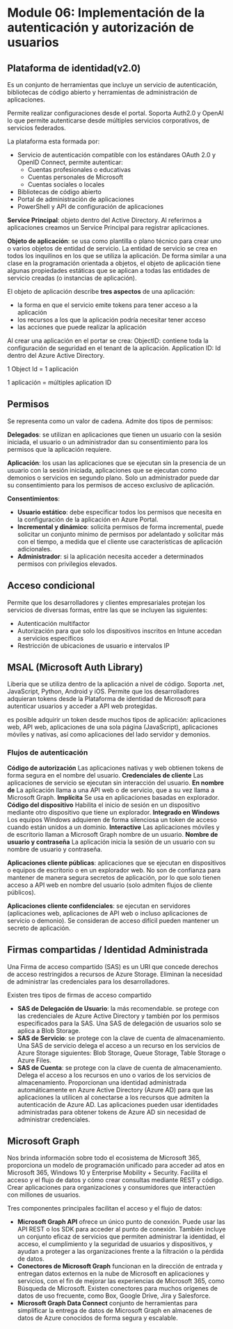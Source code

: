 # Module 06: Implementación de la autenticación y autorización de usuarios

## Plataforma de identidad(v2.0)
Es un conjunto de herramientas que incluye un servicio de autenticación, bibliotecas de código abierto y herramientas de administración de aplicaciones.

Permite realizar configuraciones desde el portal. Soporta Auth2.0 y OpenAI lo que permite autenticarse desde múltiples servicios corporativos, de servicios federados.

La plataforma esta formada por:

- Servicio de autenticación compatible con los estándares OAuth 2.0 y OpenID Connect, permite autenticar: 
  + Cuentas profesionales o educativas
  + Cuentas personales de Microsoft
  + Cuentas sociales o locales
- Bibliotecas de código abierto
- Portal de administración de aplicaciones
- PowerShell y API de configuración de aplicaciones

**Service Principal**: objeto dentro del Active Directory. Al referirnos a aplicaciones creamos un Service Principal para registrar aplicaciones. 

**Objeto de aplicación**: se usa como plantilla o plano técnico para crear uno o varios objetos de entidad de servicio. La entidad de servicio se crea en todos los inquilinos en los que se utiliza la aplicación. De forma similar a una clase en la programación orientada a objetos, el objeto de aplicación tiene algunas propiedades estáticas que se aplican a todas las entidades de servicio creadas (o instancias de aplicación).

El objeto de aplicación describe **tres aspectos** de una aplicación: 

- la forma en que el servicio emite tokens para tener acceso a la aplicación 
- los recursos a los que la aplicación podría necesitar tener acceso
- las acciones que puede realizar la aplicación

Al crear una aplicación en el portar se crea:
ObjectID: contiene toda la configuración de seguridad en el tenant de la aplicación.
Application ID: Id dentro del Azure Active Directory.

1 Object Id = 1 aplicación

1 aplicación = múltiples aplication ID

## Permisos
Se representa como un valor de cadena. Admite dos tipos de permisos:

**Delegados**: se utilizan en aplicaciones que tienen un usuario con la sesión iniciada, el usuario o un administrador dan su consentimiento para los permisos que la aplicación requiere.

**Aplicación**: los usan las aplicaciones que se ejecutan sin la presencia de un usuario con la sesión iniciada, aplicaciones que se ejecutan como demonios o servicios en segundo plano. Solo un administrador puede dar su consentimiento para los permisos de acceso exclusivo de aplicación.

**Consentimientos**:

- **Usuario estático**: debe especificar todos los permisos que necesita en la configuración de la aplicación en Azure Portal.
- **Incremental y dinámico**: solicita permisos de forma incremental, puede solicitar un conjunto mínimo de permisos por adelantado y solicitar más con el tiempo, a medida que el cliente use características de aplicación adicionales.
- **Administrador**: si la aplicación necesita acceder a determinados permisos con privilegios elevados.

## Acceso condicional
Permite que los desarrolladores y clientes empresariales protejan los servicios de diversas formas, entre las que se incluyen las siguientes:

- Autenticación multifactor
- Autorización para que solo los dispositivos inscritos en Intune accedan a servicios específicos
- Restricción de ubicaciones de usuario e intervalos IP

## MSAL (Microsoft Auth Library)
Liberia que se utiliza dentro de la aplicación a nivel de código. Soporta .net, JavaScript, Python, Android y iOS. Permite que los desarrolladores adquieran tokens desde la Plataforma de identidad de Microsoft para autenticar usuarios y acceder a API web protegidas.

es posible adquirir un token desde muchos tipos de aplicación: aplicaciones web, API web, aplicaciones de una sola página (JavaScript), aplicaciones móviles y nativas, así como aplicaciones del lado servidor y demonios.

### Flujos de autenticación

**Código de autorización**	Las aplicaciones nativas y web obtienen tokens de forma segura en el nombre del usuario.
**Credenciales de cliente**	Las aplicaciones de servicio se ejecutan sin interacción del usuario.
**En nombre de**	La aplicación llama a una API web o de servicio, que a su vez llama a Microsoft Graph.
**Implícita**	Se usa en aplicaciones basadas en explorador.
**Código del dispositivo**	Habilita el inicio de sesión en un dispositivo mediante otro dispositivo que tiene un explorador.
**Integrado en Windows**	Los equipos Windows adquieren de forma silenciosa un token de acceso cuando están unidos a un dominio.
**Interactive**	Las aplicaciones móviles y de escritorio llaman a Microsoft Graph nombre de un usuario.
**Nombre de usuario y contraseña**	La aplicación inicia la sesión de un usuario con su nombre de usuario y contraseña.


**Aplicaciones cliente públicas**: aplicaciones que se ejecutan en dispositivos o equipos de escritorio o en un explorador web. No son de confianza para mantener de manera segura secretos de aplicación, por lo que solo tienen acceso a API web en nombre del usuario (solo admiten flujos de cliente públicos).

**Aplicaciones cliente confidenciales**: se ejecutan en servidores (aplicaciones web, aplicaciones de API web o incluso aplicaciones de servicio o demonio). Se consideran de acceso difícil pueden mantener un secreto de aplicación.

## Firmas compartidas / Identidad Administrada
Una Firma de acceso compartido (SAS) es un URI que concede derechos de acceso restringidos a recursos de Azure Storage. Eliminan la necesidad de administrar las credenciales para los desarrolladores. 

Existen tres tipos de firmas de acceso compartido

- **SAS de Delegación de Usuario**: la más recomendable. se protege con las credenciales de Azure Active Directory y también por los permisos especificados para la SAS. Una SAS de delegación de usuarios solo se aplica a Blob Storage.
- **SAS de Servicio**: se protege con la clave de cuenta de almacenamiento. Una SAS de servicio delega el acceso a un recurso en los servicios de Azure Storage siguientes: Blob Storage, Queue Storage, Table Storage o Azure Files.
- **SAS de Cuenta**: se protege con la clave de cuenta de almacenamiento. Delega el acceso a los recursos en uno o varios de los servicios de almacenamiento. Proporcionan una identidad administrada automáticamente en Azure Active Directory (Azure AD) para que las aplicaciones la utilicen al conectarse a los recursos que admiten la autenticación de Azure AD. Las aplicaciones pueden usar identidades administradas para obtener tokens de Azure AD sin necesidad de administrar credenciales.

## Microsoft Graph
Nos brinda información sobre todo el ecosistema de Microsoft 365, proporciona un modelo de programación unificado para acceder ad atos en Microsoft 365, Windows 10 y Enterprise Mobility + Security. Facilita el acceso y el flujo de datos y cómo crear consultas mediante REST y código. Crear aplicaciones para organizaciones y consumidores que interactúen con millones de usuarios.

Tres componentes principales facilitan el acceso y el flujo de datos:

- **Microsoft Graph API** ofrece un único punto de conexión. Puede usar las API REST o los SDK para acceder al punto de conexión. También incluye un conjunto eficaz de servicios que permiten administrar la identidad, el acceso, el cumplimiento y la seguridad de usuarios y dispositivos, y ayudan a proteger a las organizaciones frente a la filtración o la pérdida de datos.
- **Conectores de Microsoft Graph** funcionan en la dirección de entrada y entregan datos externos en la nube de Microsoft en aplicaciones y servicios, con el fin de mejorar las experiencias de Microsoft 365, como Búsqueda de Microsoft. Existen conectores para muchos orígenes de datos de uso frecuente, como Box, Google Drive, Jira y Salesforce.
- **Microsoft Graph Data Connect** conjunto de herramientas para simplificar la entrega de datos de Microsoft Graph en almacenes de datos de Azure conocidos de forma segura y escalable.
